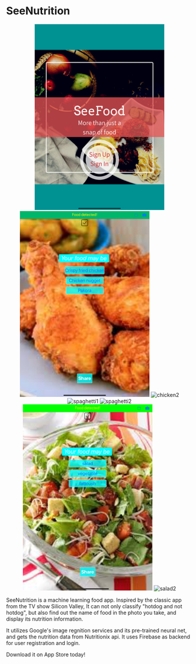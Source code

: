 # SeeNutrition
<p align = "middle">
    <img src="Documentation/login.png" alt="login page" width="350"/>
    <img src="Documentation/chicken1.png" alt="chicken1" width="350"/>
    <img src="Documentation/chicken2.png" alt="chicken2" width="350"/>
    <img src="Documentation/spaghetti1.png" alt="spaghetti1" width="350"/>
    <img src="Documentation/spaghetti2.png" alt="spaghetti2" width="350"/>
    <img src="Documentation/salad1.png" alt="salad1" width="350"/>
    <img src="Documentation/salad2.png" alt="salad2" width="350"/>
</p>

SeeNutrition is a machine learning food app. Inspired by the classic app from the TV show Silicon Valley, It can not only classify "hotdog and not hotdog", but also find out the name of food in the photo you take, and display its nutrition information. </br>

It utilizes Google's image regnition services and its pre-trained neural net, and gets the nutrition data from Nutritionix api. It uses Firebase as backend for user registration and login.</br>

Download it on App Store today!
